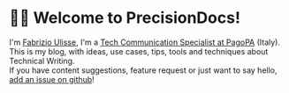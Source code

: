 # 👋🏻 Welcome to PrecisionDocs!

I'm [Fabrizio Ulisse](https://fabrizioulisse.it), I'm a [Tech Communication Specialist at PagoPA](https://linkedin.com/in/fabrizioulisse) (Italy). <br>This is my blog, with ideas, use cases, tips, tools and techniques about Technical Writing. <br> If you have content suggestions, feature request or just want to say hello, [add an issue on github](https://github.com/biccio/precisiondocs/issues/new)! 


